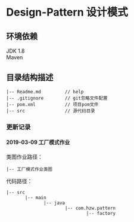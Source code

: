 # Design-Pattern 设计模式

## 环境依赖
JDK 1.8<br/>
Maven

## 目录结构描述
    |-- Readme.md         // help
    |-- .gitignore        // git忽略文件配置
    |-- pom.xml           // 项目pom文件
    |-- src               // 源代码目录


### 更新记录
#### 2019-03-09 工厂模式作业<br/>
类图作业路径：

    |-- 工厂模式作业类图
代码路径：            

    |-- src
           |-- main
                  |-- java
                          |-- com.hzw.pattern
                                  |-- factory           
